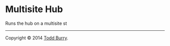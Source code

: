 # Multisite Hub

Runs the hub on a multisite st

---
Copyright &copy; 2014 [Todd Burry](http://vanillaforums.com).
